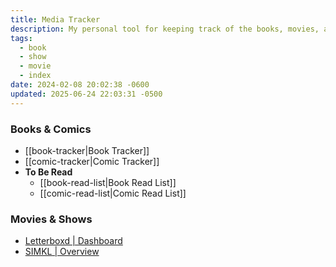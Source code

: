 ```yaml
---
title: Media Tracker
description: My personal tool for keeping track of the books, movies, and shows I’m currently enjoying.
tags:
  - book
  - show
  - movie
  - index
date: 2024-02-08 20:02:38 -0600
updated: 2025-06-24 22:03:31 -0500
---
```


### Books & Comics

* [[book-tracker|Book Tracker]]
* [[comic-tracker|Comic Tracker]]
* **To Be Read**
	* [[book-read-list|Book Read List]]
	* [[comic-read-list|Comic Read List]]

### Movies & Shows

- [Letterboxd \| Dashboard](https://letterboxd.com/davidvarghese/)
- [SIMKL \| Overview](https://simkl.com/7153272/)
